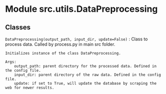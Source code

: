 Module src.utils.DataPreprocessing
==================================

Classes
-------

`DataPreprocessing(output_path, input_dir, update=False)`
:   Class to process data. Called by process.py in main src folder.
    
    Initializes instance of the class DataPreprocessing.
    
    Args:
        output_path: parent directory for the processed data. Defined in the config file.
        input_dir: parent directory of the raw data. Defined in the config file. 
        update: if set to True, will update the database by scraping the web for newer results.